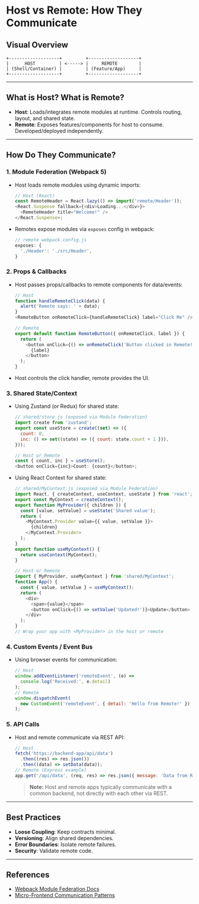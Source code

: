 # Host vs Remote: How They Communicate

## Visual Overview

```
+-------------------+         +-------------------+
|      HOST         | <-----> |     REMOTE        |
| (Shell/Container) |         | (Feature/App)     |
+-------------------+         +-------------------+
```

---

## What is Host? What is Remote?

- **Host**: Loads/integrates remote modules at runtime. Controls routing, layout, and shared state.
- **Remote**: Exposes features/components for host to consume. Developed/deployed independently.

---

## How Do They Communicate?

### 1. Module Federation (Webpack 5)

- Host loads remote modules using dynamic imports:

  ```js
  // Host (React)
  const RemoteHeader = React.lazy(() => import('remote/Header'));
  <React.Suspense fallback={<div>Loading...</div>}>
    <RemoteHeader title="Welcome!" />
  </React.Suspense>;
  ```

- Remotes expose modules via `exposes` config in webpack:

  ```js
  // remote webpack.config.js
  exposes: {
    './Header': './src/Header',
  }
  ```

### 2. Props & Callbacks

- Host passes props/callbacks to remote components for data/events:

  ```js
  // Host
  function handleRemoteClick(data) {
    alert('Remote says: ' + data);
  }
  <RemoteButton onRemoteClick={handleRemoteClick} label="Click Me" />;

  // Remote
  export default function RemoteButton({ onRemoteClick, label }) {
    return (
      <button onClick={() => onRemoteClick('Button clicked in Remote!')}>
        {label}
      </button>
    );
  }
  ```

- Host controls the click handler, remote provides the UI.

### 3. Shared State/Context

- Using Zustand (or Redux) for shared state:

  ```js
  // shared/store.js (exposed via Module Federation)
  import create from 'zustand';
  export const useStore = create((set) => ({
    count: 0,
    inc: () => set((state) => ({ count: state.count + 1 })),
  }));

  // Host or Remote
  const { count, inc } = useStore();
  <button onClick={inc}>Count: {count}</button>;
  ```

- Using React Context for shared state:

  ```js
  // shared/MyContext.js (exposed via Module Federation)
  import React, { createContext, useContext, useState } from 'react';
  export const MyContext = createContext();
  export function MyProvider({ children }) {
    const [value, setValue] = useState('Shared value');
    return (
      <MyContext.Provider value={{ value, setValue }}>
        {children}
      </MyContext.Provider>
    );
  }
  export function useMyContext() {
    return useContext(MyContext);
  }

  // Host or Remote
  import { MyProvider, useMyContext } from 'shared/MyContext';
  function App() {
    const { value, setValue } = useMyContext();
    return (
      <div>
        <span>{value}</span>
        <button onClick={() => setValue('Updated!')}>Update</button>
      </div>
    );
  }
  // Wrap your app with <MyProvider> in the host or remote
  ```

### 4. Custom Events / Event Bus

- Using browser events for communication:

  ```js
  // Host
  window.addEventListener('remoteEvent', (e) =>
    console.log('Received:', e.detail)
  );
  // Remote
  window.dispatchEvent(
    new CustomEvent('remoteEvent', { detail: 'Hello from Remote!' })
  );
  ```

### 5. API Calls

- Host and remote communicate via REST API:

  ```js
  // Host
  fetch('https://backend-app/api/data')
    .then((res) => res.json())
    .then((data) => setData(data));
  // Remote (Express example)
  app.get('/api/data', (req, res) => res.json({ message: 'Data from Remote' }));
  ```

  > **Note:** Host and remote apps typically communicate with a common backend, not directly with each other via REST.

---

## Best Practices

- **Loose Coupling**: Keep contracts minimal.
- **Versioning**: Align shared dependencies.
- **Error Boundaries**: Isolate remote failures.
- **Security**: Validate remote code.

---

## References

- [Webpack Module Federation Docs](https://webpack.js.org/concepts/module-federation/)
- [Micro-Frontend Communication Patterns](https://micro-frontends.org/)

